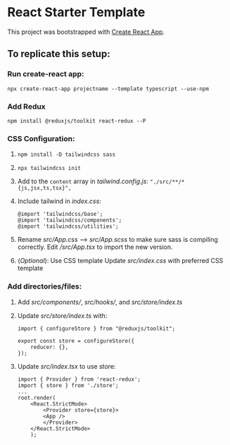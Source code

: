 # React Starter Template

This project was bootstrapped with [Create React App](https://github.com/facebook/create-react-app).

## To replicate this setup:

### Run create-react app: 
`npx create-react-app projectname --template typescript --use-npm`

### Add Redux
`npm install @reduxjs/toolkit react-redux --P`

### CSS Configuration:

1. `npm install -D tailwindcss sass`
2. `npx tailwindcss init`
3. Add to the `content` array in *tailwind.config.js*: `"./src/**/*{js,jsx,ts,tsx}",`

4. Include tailwind in *index.css*:

    ```
    @import 'tailwindcss/base';
    @import 'tailwindcss/components';
    @import 'tailwindcss/utilities';
    ```

5. Rename *src/App.css* --> *src/App.scss* to make sure sass is compiling correctly.  Edit */src/App.tsx* to import the new version.

6. (*Optional*): Use CSS template
Update *src/index.css* with preferred CSS template

### Add directories/files:
1. Add *src/components/*, *src/hooks/*, and *src/store/index.ts*

2. Update *src/store/index.ts* with:

    ```
    import { configureStore } from "@reduxjs/toolkit";

    export const store = configureStore({
        reducer: {},
    });
    ```
    
3. Update *src/index.tsx* to use store:

    ```
    import { Provider } from 'react-redux';
    import { store } from './store';
    ...
    root.render(
        <React.StrictMode>
            <Provider store={store}>
            <App />
            </Provider>
        </React.StrictMode>
        );
    ```


